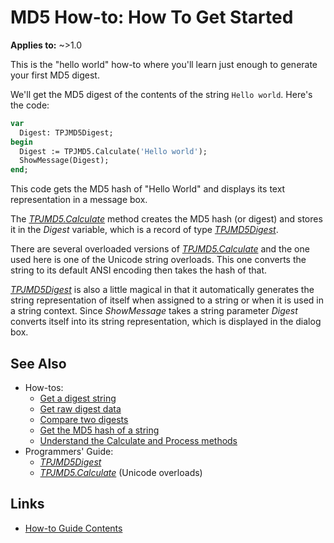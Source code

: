 # MD5 How-to: How To Get Started

**Applies to:** ~>1.0

This is the "hello world" how-to where you'll learn just enough to generate your first MD5 digest.

We'll get the MD5 digest of the contents of the string `Hello world`. Here's the code:

```pascal
var
  Digest: TPJMD5Digest;
begin
  Digest := TPJMD5.Calculate('Hello world');
  ShowMessage(Digest);
end;
```

This code gets the MD5 hash of "Hello World" and displays its text representation in a message box.

The [_TPJMD5.Calculate_](../API/TPJMD5-Calculate.md) method creates the MD5 hash (or digest) and stores it in the _Digest_ variable, which is a record of type [_TPJMD5Digest_](../API/TPJMD5Digest.md).

There are several overloaded versions of [_TPJMD5.Calculate_](../API/TPJMD5-Calculate.md) and the one used here is one of the Unicode string overloads. This one converts the string to its default ANSI encoding then takes the hash of that.

[_TPJMD5Digest_](../API/TPJMD5Digest.md) is also a little magical in that it automatically generates the string representation of itself when assigned to a string or when it is used in a string context. Since _ShowMessage_ takes a string parameter _Digest_ converts itself into its string representation, which is displayed in the dialog box.

## See Also

* How-tos:
  * [Get a digest string](./GetDigestAsString.md)
  * [Get raw digest data](./GetDigestData.md)
  * [Compare two digests](./CompareDigests.md)
  * [Get the MD5 hash of a string](./HashString.md)
  * [Understand the Calculate and Process methods](./UseCalculateAndProcess.md)
* Programmers' Guide:
  * [_TPJMD5Digest_](../API/TPJMD5Digest.md)
  * [_TPJMD5.Calculate_](../API/TPJMD5-Calculate.md#unicode-string-versions) (Unicode overloads)

## Links

* [How-to Guide Contents](../HowTo.md)
